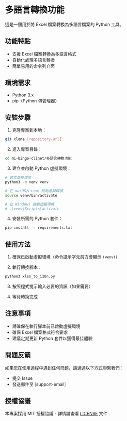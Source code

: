 # 多語言轉換功能

這是一個用於將 Excel 檔案轉換為多語言檔案的 Python 工具。

## 功能特點

- 支援 Excel 檔案轉換為多語言格式
- 自動化處理多語言轉換
- 簡單易用的命令列介面

## 環境需求

- Python 3.x
- pip（Python 包管理器）

## 安裝步驟

1. 克隆專案到本地：
```bash
git clone [repository-url]
```

2. 進入專案目錄：
```bash
cd mi-bingo-clinet/多語言轉換功能
```

3. 建立並啟動 Python 虛擬環境：
```bash
# 建立虛擬環境
python3 -m venv venv

# 在 macOS/Linux 啟動虛擬環境
source venv/bin/activate

# 在 Windows 啟動虛擬環境
# .\venv\Scripts\activate
```

4. 安裝所需的 Python 套件：
```bash
pip install -r requirements.txt
```

## 使用方法

1. 確保已啟動虛擬環境（命令提示字元前方會顯示 `(venv)`）

2. 執行轉換腳本：
```bash
python3 xlsx_to_i18n.py
```

3. 按照程式提示輸入必要的資訊（如果需要）

4. 等待轉換完成

## 注意事項

- 請確保在執行腳本前已啟動虛擬環境
- 確保 Excel 檔案格式符合要求
- 建議定期更新 Python 套件以獲得最佳體驗

## 問題反饋

如果您在使用過程中遇到任何問題，請通過以下方式聯繫我們：

- 提交 Issue
- 發送郵件至 [support-email]

## 授權協議

本專案採用 MIT 授權協議 - 詳情請查看 [LICENSE](LICENSE) 文件 